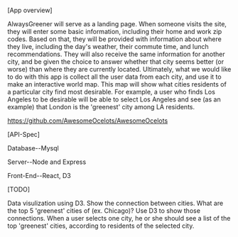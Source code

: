 [App overview]


AlwaysGreener will serve as a landing page. When someone visits the site, they will enter some basic information, including their home and work zip codes. Based on that, they will be provided with information about where they live, including the day's weather, their commute time, and lunch recommendations. They will also receive the same information for another city, and be given the choice to answer whether that city seems better (or worse) than where they are currently located.
Ultimately, what we would like to do with this app is collect all the user data from each city, and use it to make an interactive world map. This map will show what cities residents of a particular city find most desirable. For example, a user who finds Los Angeles to be desirable will be able to select Los Angeles and see (as an example) that London is the 'greenest' city among LA residents.

https://github.com/AwesomeOcelots/AwesomeOcelots




[API-Spec]

Database--Mysql

Server--Node and Express

Front-End--React, D3




[TODO]

Data visulization using D3. 
	Show the connection between cities. What are the top 5 'greenest' cities of (ex. Chicago)? Use D3 to show those connections.
	When a user selects one city, he or she should see a list of the top 'greenest' cities, according to residents of the selected city.


